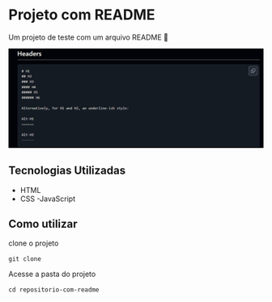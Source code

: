# Projeto com README
Um projeto de teste com um arquivo README 🚀

[<img src="./tela.gif" alt="Gif da tela inicial do projeto">](https://google.com)

## Tecnologias Utilizadas
- HTML
- CSS
-JavaScript

## Como utilizar

clone o projeto
```
git clone
```
Acesse a pasta do projeto
```
cd repositorio-com-readme
```